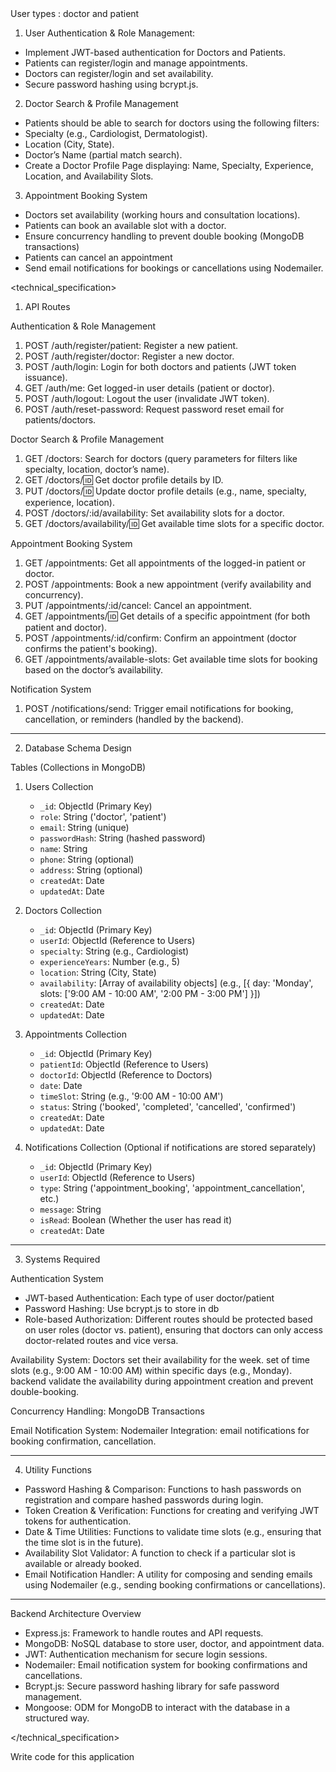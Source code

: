 <brief>
User types : doctor and patient

1. User Authentication & Role Management:
- Implement JWT-based authentication for Doctors and Patients.
- Patients can register/login and manage appointments.
- Doctors can register/login and set availability.
- Secure password hashing using bcrypt.js.

2. Doctor Search & Profile Management
- Patients should be able to search for doctors using the following filters:
- Specialty (e.g., Cardiologist, Dermatologist).
- Location (City, State).
- Doctor’s Name (partial match search).
- Create a Doctor Profile Page displaying: Name, Specialty, Experience, Location, and Availability Slots.

3. Appointment Booking System
- Doctors set availability (working hours and consultation locations).
- Patients can book an available slot with a doctor.
- Ensure concurrency handling to prevent double booking (MongoDB transactions)
- Patients can cancel an appointment
- Send email notifications for bookings or cancellations using Nodemailer.
</brief>

<technical_specification>
1. API Routes

Authentication & Role Management
1. POST /auth/register/patient: Register a new patient.
2. POST /auth/register/doctor: Register a new doctor.
3. POST /auth/login: Login for both doctors and patients (JWT token issuance).
4. GET /auth/me: Get logged-in user details (patient or doctor).
5. POST /auth/logout: Logout the user (invalidate JWT token).
6. POST /auth/reset-password: Request password reset email for patients/doctors.

Doctor Search & Profile Management
1. GET /doctors: Search for doctors (query parameters for filters like specialty, location, doctor’s name).
2. GET /doctors/:id: Get doctor profile details by ID.
3. PUT /doctors/:id: Update doctor profile details (e.g., name, specialty, experience, location).
4. POST /doctors/:id/availability: Set availability slots for a doctor.
5. GET /doctors/availability/:id: Get available time slots for a specific doctor.

Appointment Booking System
1. GET /appointments: Get all appointments of the logged-in patient or doctor.
2. POST /appointments: Book a new appointment (verify availability and concurrency).
3. PUT /appointments/:id/cancel: Cancel an appointment.
4. GET /appointments/:id: Get details of a specific appointment (for both patient and doctor).
5. POST /appointments/:id/confirm: Confirm an appointment (doctor confirms the patient's booking).
6. GET /appointments/available-slots: Get available time slots for booking based on the doctor’s availability.

Notification System
1. POST /notifications/send: Trigger email notifications for booking, cancellation, or reminders (handled by the backend).

---

2. Database Schema Design

Tables (Collections in MongoDB)
1. Users Collection
    - `_id`: ObjectId (Primary Key)
    - `role`: String ('doctor', 'patient')
    - `email`: String (unique)
    - `passwordHash`: String (hashed password)
    - `name`: String
    - `phone`: String (optional)
    - `address`: String (optional)
    - `createdAt`: Date
    - `updatedAt`: Date

2. Doctors Collection
    - `_id`: ObjectId (Primary Key)
    - `userId`: ObjectId (Reference to Users)
    - `specialty`: String (e.g., Cardiologist)
    - `experienceYears`: Number (e.g., 5)
    - `location`: String (City, State)
    - `availability`: [Array of availability objects] (e.g., [{ day: 'Monday', slots: ['9:00 AM - 10:00 AM', '2:00 PM - 3:00 PM'] }])
    - `createdAt`: Date
    - `updatedAt`: Date

3. Appointments Collection
    - `_id`: ObjectId (Primary Key)
    - `patientId`: ObjectId (Reference to Users)
    - `doctorId`: ObjectId (Reference to Doctors)
    - `date`: Date
    - `timeSlot`: String (e.g., '9:00 AM - 10:00 AM')
    - `status`: String ('booked', 'completed', 'cancelled', 'confirmed')
    - `createdAt`: Date
    - `updatedAt`: Date

4. Notifications Collection (Optional if notifications are stored separately)
    - `_id`: ObjectId (Primary Key)
    - `userId`: ObjectId (Reference to Users)
    - `type`: String ('appointment_booking', 'appointment_cancellation', etc.)
    - `message`: String
    - `isRead`: Boolean (Whether the user has read it)
    - `createdAt`: Date

---

3. Systems Required

Authentication System
- JWT-based Authentication: Each type of user doctor/patient
- Password Hashing: Use bcrypt.js to store in db
- Role-based Authorization: Different routes should be protected based on user roles (doctor vs. patient), ensuring that doctors can only access doctor-related routes and vice versa.

Availability System: Doctors set their availability for the week. set of time slots (e.g., 9:00 AM - 10:00 AM) within specific days (e.g., Monday). backend validate the availability during appointment creation and prevent double-booking.
  
Concurrency Handling: MongoDB Transactions

Email Notification System: Nodemailer Integration: email notifications for booking confirmation, cancellation.

---

4. Utility Functions

- Password Hashing & Comparison: Functions to hash passwords on registration and compare hashed passwords during login.
- Token Creation & Verification: Functions for creating and verifying JWT tokens for authentication.
- Date & Time Utilities: Functions to validate time slots (e.g., ensuring that the time slot is in the future).
- Availability Slot Validator: A function to check if a particular slot is available or already booked.
- Email Notification Handler: A utility for composing and sending emails using Nodemailer (e.g., sending booking confirmations or cancellations).

---

Backend Architecture Overview
- Express.js: Framework to handle routes and API requests.
- MongoDB: NoSQL database to store user, doctor, and appointment data.
- JWT: Authentication mechanism for secure login sessions.
- Nodemailer: Email notification system for booking confirmations and cancellations.
- Bcrypt.js: Secure password hashing library for safe password management.
- Mongoose: ODM for MongoDB to interact with the database in a structured way.

</technical_specification>

<task>
Write code for this application
</task>
